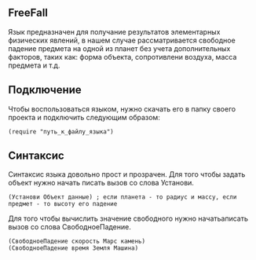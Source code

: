 ## FreeFall
Язык предназначен для получание результатов элементарных физических явлений,
в нашем случае рассматривается свободное падение предмета на одной из планет
без учета дополнительных факторов, таких как:
форма объекта, сопротивлени воздуха, масса предмета и т.д.


## Подключение
Чтобы воспользоваться языком, нужно скачать его в папку своего проекта и подключить следующим образом:
```
(require "путь_к_файлу_языка")
```

## Синтаксис
Синтаксис языка довольно прост и прозрачен. 
Для того чтобы задать объект нужно начать писать вызов со слова Установи.
```
(Установи Объект данные) ; если планета - то радиус и массу, если предмет - то высоту его падение
```    

Для того чтобы вычислить значение свободного нужно начатьаписать вызов со слова СвободноеПадение.
```
(СвободноеПадение скорость Марс камень) 
(СвободноеПадение время Земля Машина) 
```

